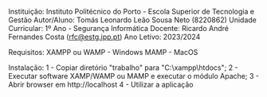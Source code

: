 Instituição: Instituto Politécnico do Porto - Escola Superior de Tecnologia e Gestão
Autor/Aluno: Tomás Leonardo Leão Sousa Neto (8220862)
Unidade Curricular: 1º Ano - Segurança Informática
Docente: Ricardo André Fernandes Costa (rfc@estg.ipp.pt)
Ano Letivo: 2023/2024

Requisitos:
XAMPP ou WAMP - Windows
MAMP - MacOS

Instalação:
1 - Copiar diretório "trabalho" para "C:\xampp\htdocs";
2 - Executar software XAMP/WAMP ou MAMP e executar o módulo Apache;
3 - Abrir browser em http://localhost
4 - Utilizar a aplicação



